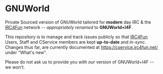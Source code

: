 # GNUWorld
Private Sourced version of GNUWorld tailored for **modern** day IRC &amp; the [IRC4Fun](https://irc4fun.net/) network -- _appropriately renamed_ to **GNUWorld+I4F**.

This repository is to manage and track issues publicly so that [IRC4Fun](https://irc4fun.net/) Users, Staff and CService members are kept **up-to-date** and _in-sync_.  Changes thus far, are currently documented at https://cservice.irc4fun.net/ under "What's new".

Please do not ask us to provide you with _our_ version of GNUWorld+I4F -- we won't.
